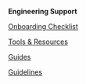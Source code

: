 **Engineering Support**

[Onboarding Checklist](https://github.com/golfgenius/golfgenius/wiki/Onboarding-Checklist)

[Tools & Resources](https://github.com/golfgenius/golfgenius/wiki/Engineering-Support-Resources#tools--resources)

[Guides](https://github.com/golfgenius/golfgenius/wiki/Engineering-Support-Resources#guides)

[Guidelines](https://github.com/golfgenius/golfgenius/wiki/Engineering-Support-Resources#guidelines)

